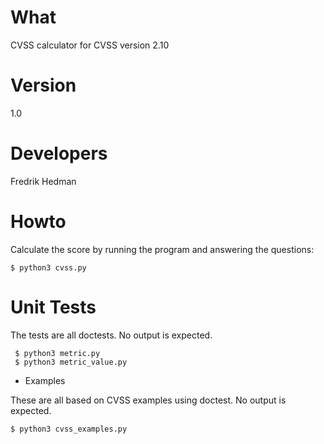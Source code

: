 # What

CVSS calculator for CVSS version 2.10

# Version

1.0

# Developers

Fredrik Hedman

# Howto



Calculate the score by running the program and answering the questions:

    $ python3 cvss.py

# Unit Tests 

The tests are all doctests.  No output is expected.

     $ python3 metric.py
     $ python3 metric_value.py

* Examples

These are all based on CVSS examples using doctest.  No output is
expected.

    $ python3 cvss_examples.py
